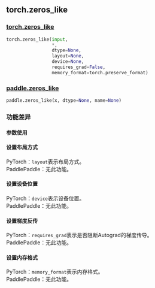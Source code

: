 ## torch.zeros_like
### [torch.zeros_like](https://pytorch.org/docs/stable/generated/torch.zeros_like.html?highlight=zeros_like#torch.zeros_like)

```python
torch.zeros_like(input, 
                 *, 
                 dtype=None, 
                 layout=None, 
                 device=None, 
                 requires_grad=False, 
                 memory_format=torch.preserve_format)
```

### [paddle.zeros_like](https://www.paddlepaddle.org.cn/documentation/docs/zh/api/paddle/tensor/creation/zeros_like_cn.html#zeros-like)

```python
paddle.zeros_like(x, dtype=None, name=None)
```

### 功能差异
#### 参数使用
#### 设置布局方式
PyTorch：`layout`表示布局方式。  
PaddlePaddle：无此功能。  
#### 设置设备位置
PyTorch：`device`表示设备位置。  
PaddlePaddle：无此功能。  
#### 设置梯度反传
PyTorch：`requires_grad`表示是否阻断Autograd的梯度传导。  
PaddlePaddle：无此功能。  
#### 设置内存格式
PyTorch：`memory_format`表示内存格式。  
PaddlePaddle：无此功能。  

